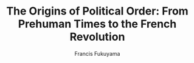 ---
author: Francis Fukuyama
title: 'The Origins of Political Order: From Prehuman Times to the French Revolution'
layout: book
---